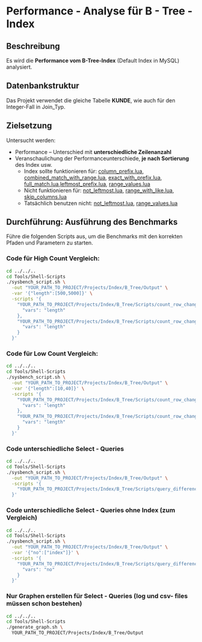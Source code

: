 # Performance - Analyse für B - Tree - Index  

## Beschreibung

Es wird die **Performance vom B-Tree-Index** (Default Index in MySQL) analysiert.

## Datenbankstruktur

Das Projekt verwendet die gleiche Tabelle **KUNDE**, wie auch für den Integer-Fall in Join_Typ.

## Zielsetzung
Untersucht werden:
- Performance – Unterschied mit **unterschiedliche Zeilenanzahl**
- Veranschaulichung der Performanceunterschiede, **je nach Sortierung** des Index usw.
  - Index sollte funktionieren für: [column_prefix.lua](Scripts/query_differences/query_differences_select/column_prefix.lua), [combined_match_with_range.lua](Scripts/query_differences/query_differences_select/combined_match_with_range.lua), [exact_with_prefix.lua](Scripts/query_differences/query_differences_select/exact_with_prefix.lua), [full_match.lua](Scripts/query_differences/query_differences_select/full_match.lua),[leftmost_prefix.lua](Scripts/query_differences/query_differences_select/leftmost_prefix.lua), [range_values.lua](Scripts/query_differences/query_differences_select/range_values.lua)
  - Nicht funktionieren für: [not_leftmost.lua](Scripts/query_differences/query_differences_select/not_leftmost.lua), [range_with_like.lua](Scripts/query_differences/query_differences_select/range_with_like.lua), [skip_columns.lua](Scripts/query_differences/query_differences_select/skip_columns.lua)
  - Tatsächlich benutzen nicht: [not_leftmost.lua](Scripts/query_differences/query_differences_select/not_leftmost.lua), [range_values.lua](Scripts/query_differences/query_differences_select/range_values.lua)

## Durchführung: Ausführung des Benchmarks
Führe die folgenden Scripts aus, um die Benchmarks mit den korrekten Pfaden und Parametern zu starten.

### Code für High Count Vergleich:
```bash
cd ../../..
cd Tools/Shell-Scripts
./sysbench_script.sh \
  -out "YOUR_PATH_TO_PROJECT/Projects/Index/B_Tree/Output" \
  -var '{"length":[500,5000]}' \
  -scripts '{
    "YOUR_PATH_TO_PROJECT/Projects/Index/B_Tree/Scripts/count_row_changes/with_index": {
      "vars": "length"
    },
    "YOUR_PATH_TO_PROJECT/Projects/Index/B_Tree/Scripts/count_row_changes/without_index": {
      "vars": "length"
    }
  }'
```

### Code für Low Count Vergleich:
```bash
cd ../../..
cd Tools/Shell-Scripts
./sysbench_script.sh \
  -out "YOUR_PATH_TO_PROJECT/Projects/Index/B_Tree/Output" \
  -var '{"length":[10,40]}' \
  -scripts '{
    "YOUR_PATH_TO_PROJECT/Projects/Index/B_Tree/Scripts/count_row_changes/with_index": {
      "vars": "length"
    },
    "YOUR_PATH_TO_PROJECT/Projects/Index/B_Tree/Scripts/count_row_changes/without_index": {
      "vars": "length"
    }
  }'
```

### Code unterschiedliche Select - Queries
```bash
cd ../../..
cd Tools/Shell-Scripts
./sysbench_script.sh \
  -out "YOUR_PATH_TO_PROJECT/Projects/Index/B_Tree/Output" \
  -scripts '{
    "YOUR_PATH_TO_PROJECT/Projects/Index/B_Tree/Scripts/query_differences": {}
  }'
```

### Code unterschiedliche Select - Queries ohne Index (zum Vergleich)
```bash
cd ../../..
cd Tools/Shell-Scripts
./sysbench_script.sh \
  -out "YOUR_PATH_TO_PROJECT/Projects/Index/B_Tree/Output" \
  -var '{"no":["index"]}' \
  -scripts '{
    "YOUR_PATH_TO_PROJECT/Projects/Index/B_Tree/Scripts/query_differences": {
      "vars": "no"
    }
  }'
```

### Nur Graphen erstellen für Select - Queries (log und csv- files müssen schon bestehen)
```bash
cd ../../..
cd Tools/Shell-Scripts
./generate_graph.sh \
  YOUR_PATH_TO_PROJECT/Projects/Index/B_Tree/Output
```